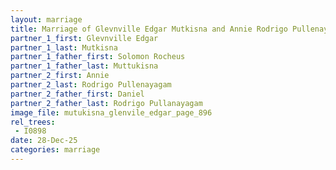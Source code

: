 ```yaml
---
layout: marriage
title: Marriage of Glevnville Edgar Mutkisna and Annie Rodrigo Pullenayagam
partner_1_first: Glevnville Edgar
partner_1_last: Mutkisna
partner_1_father_first: Solomon Rocheus
partner_1_father_last: Muttukisna
partner_2_first: Annie
partner_2_last: Rodrigo Pullenayagam
partner_2_father_first: Daniel
partner_2_father_last: Rodrigo Pullanayagam
image_file: mutukisna_glenvile_edgar_page_896
rel_trees:
 - I0898
date: 28-Dec-25
categories: marriage
---
```


